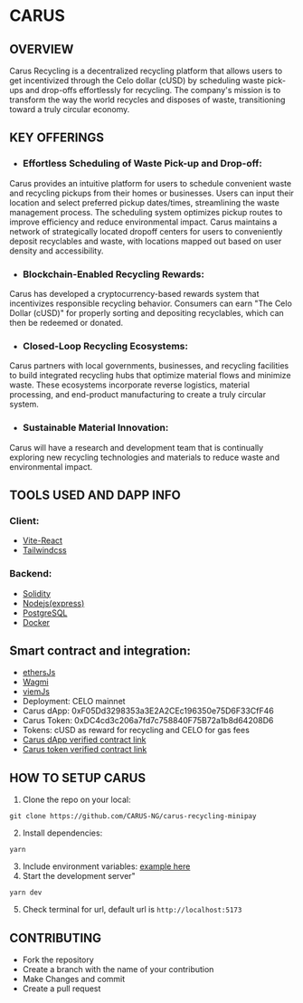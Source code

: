 # CARUS

## OVERVIEW

Carus Recycling is a decentralized recycling platform that allows users to get incentivized through the Celo dollar (cUSD) by scheduling waste pick-ups and drop-offs effortlessly for recycling. The company's mission is to transform the way the world recycles and disposes of waste, transitioning toward a truly circular economy.

## KEY OFFERINGS
- ### Effortless Scheduling of Waste Pick-up and Drop-off:
Carus provides an intuitive platform for users to schedule convenient waste and recycling pickups from their homes or businesses. Users can input their location and select preferred pickup dates/times, streamlining the waste management process. The scheduling system optimizes pickup routes to improve efficiency and reduce environmental impact. Carus maintains a network of strategically located dropoff centers for users to conveniently deposit recyclables and waste, with locations mapped out based on user density and accessibility.

- ### Blockchain-Enabled Recycling Rewards:
Carus has developed a cryptocurrency-based rewards system that incentivizes responsible recycling behavior. Consumers can earn "The Celo Dollar (cUSD)" for properly sorting and depositing recyclables, which can then be redeemed or donated. 

- ### Closed-Loop Recycling Ecosystems:
Carus partners with local governments, businesses, and recycling facilities to build integrated recycling hubs that optimize material flows and minimize waste. These ecosystems incorporate reverse logistics, material processing, and end-product manufacturing to create a truly circular system.

- ### Sustainable Material Innovation:
Carus will have a research and development team that is continually exploring new recycling technologies and materials to reduce waste and environmental impact.


## TOOLS USED AND DAPP INFO
### Client:
- [Vite-React](https://github.com/vitejs/vite)
- [Tailwindcss](https://github.com/tailwindlabs/tailwindcss)

### Backend:
- [Solidity](https://github.com/ethereum/solidity)
- [Nodejs(express)](https://github.com/expressjs/express)
- [PostgreSQL](https://www.postgresql.org/)
- [Docker](https://www.docker.com/)

## Smart contract and integration:
- [ethersJs](https://github.com/ethers-io/ethers.js)
- [Wagmi](https://github.com/wevm/wagmi)
- [viemJs](https://github.com/wevm/viem)
- Deployment: CELO mainnet
- Carus dApp:  0xF05Dd3298353a3E2A2CEc196350e75D6F33CfF46
- Carus Token: 0xDC4cd3c206a7fd7c758840F75B72a1b8d64208D6
- Tokens: cUSD as reward for recycling and CELO for gas fees
- [Carus dApp verified contract link](https://alfajores.celoscan.io/address/0xF05Dd3298353a3E2A2CEc196350e75D6F33CfF46#code)
- [Carus token verified contract link](https://alfajores.celoscan.io/address/0xDC4cd3c206a7fd7c758840F75B72a1b8d64208D6#code)


## HOW TO SETUP CARUS
1. Clone the repo on your local: 
```
git clone https://github.com/CARUS-NG/carus-recycling-minipay
```
2. Install dependencies:
```
yarn
```
3. Include environment variables: [example here](https://github.com/CARUS-NG/carus-recycling-minipay/blob/master/.env.example)
4. Start the development server"
``` 
yarn dev
```
5. Check terminal for url, default url is `http://localhost:5173`

## CONTRIBUTING
- Fork the repository
- Create a branch with the name of your contribution
- Make Changes and commit
- Create a pull request
